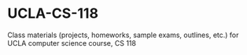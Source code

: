 UCLA-CS-118
===========

Class materials (projects, homeworks, sample exams, outlines, etc.) for UCLA computer science course, CS 118
